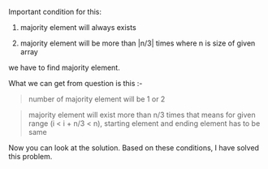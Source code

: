 Important condition for this:

1. majority element will always exists

2. majority element will be more than |n/3| times where n is size of given array

we have to find majority element.

What we can get from question is this :-
 
 > number of majority element will be 1 or 2

 > majority element will exist more than n/3 times that means
 for given range (i < i + n/3 < n), starting element and ending element has to be same

 Now you can look at the solution. Based on these conditions, I have solved this problem. 